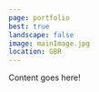 ```yaml
---
page: portfolio
best: true
landscape: false
image: mainImage.jpg
location: GBR
---
```

Content goes here!
